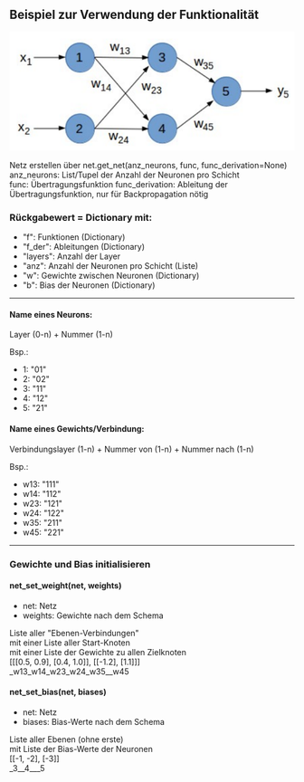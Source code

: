 ## Beispiel zur Verwendung der Funktionalität

![Neuronales Netz](beispiel.png)

Netz erstellen über net.get_net(anz_neurons, func, func_derivation=None)  
anz_neurons: List/Tupel der Anzahl der Neuronen pro Schicht  
func: Übertragungsfunktion
func_derivation: Ableitung der Übertragungsfunktion, nur für Backpropagation nötig

### Rückgabewert = Dictionary mit:
- "f": Funktionen (Dictionary)  
- "f_der": Ableitungen (Dictionary)  
- "layers": Anzahl der Layer  
- "anz": Anzahl der Neuronen pro Schicht (Liste)  
- "w": Gewichte zwischen Neuronen (Dictionary)  
- "b": Bias der Neuronen (Dictionary)  

---

#### Name eines Neurons:  
Layer (0-n) + Nummer (1-n)  

Bsp.:
- 1: "01"
- 2: "02"
- 3: "11"
- 4: "12"
- 5: "21"

#### Name eines Gewichts/Verbindung:  
Verbindungslayer (1-n) + Nummer von (1-n) + Nummer nach (1-n)

Bsp.:
- w13: "111"
- w14: "112"
- w23: "121"
- w24: "122"
- w35: "211"
- w45: "221"

---

### Gewichte und Bias initialisieren
#### net_set_weight(net, weights)
- net: Netz
- weights: Gewichte nach dem Schema    

Liste aller "Ebenen-Verbindungen"  
mit einer Liste aller Start-Knoten  
mit einer Liste der Gewichte zu allen Zielknoten  
[[[0.5, 0.9], [0.4, 1.0]], [[-1.2], [1.1]]]  
_w13_w14_w23_w24_w35__w45



#### net_set_bias(net, biases)
- net: Netz
- biases: Bias-Werte nach dem Schema  

Liste aller Ebenen (ohne erste)  
mit Liste der Bias-Werte der Neuronen  
[[-1, -2], [-3]]  
_3__4___5